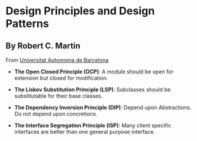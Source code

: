 # Design Principles and Design Patterns
## By Robert C. Martin
From [Universitat Automoma de Barcelona](http://www.cvc.uab.es/shared/teach/a21291/temes/object_oriented_design/materials_adicionals/principles_and_patterns.pdf)

* **The Open Closed Principle (OCP)**: A module should be open for extension but closed for modification.

* **The Liskov Substitution Principle (LSP)**: Subclasses should be substitutable for their base classes.

* **The Dependency Inversion Principle (DIP)**: Depend upon Abstractions. Do not depend upon concretions.

* **The Interface Segregation Principle (ISP)**: Many client specific interfaces are better than one general purpose interface.
